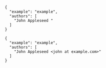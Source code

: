 <pre><code class="language-javascript">{
  "example": "example",
  "authors": [
    "John Appleseed <john at example.com>"
  ]
}</code></pre>

<pre><code class="language-javascript">{
  "example": "example",
  "authors": [
    "John Appleseed &lt;john at example.com&gt;"
  ]
}</code></pre>
